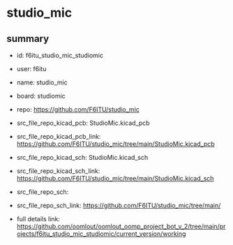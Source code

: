 # studio_mic
 
## summary 
* id: f6itu_studio_mic_studiomic
* user: f6itu
* name: studio_mic
* board: studiomic
* repo: https://github.com/F6ITU/studio_mic
* src_file_repo_kicad_pcb: StudioMic.kicad_pcb
* src_file_repo_kicad_pcb_link: https://github.com/F6ITU/studio_mic/tree/main/StudioMic.kicad_pcb
* src_file_repo_kicad_sch: StudioMic.kicad_sch
* src_file_repo_kicad_sch_link: https://github.com/F6ITU/studio_mic/tree/main/StudioMic.kicad_sch

* src_file_repo_sch: 
* src_file_repo_sch_link: https://github.com/F6ITU/studio_mic/tree/main/
* full details link: https://github.com/oomlout/oomlout_oomp_project_bot_v_2/tree/main/projects/f6itu_studio_mic_studiomic/current_version/working  







